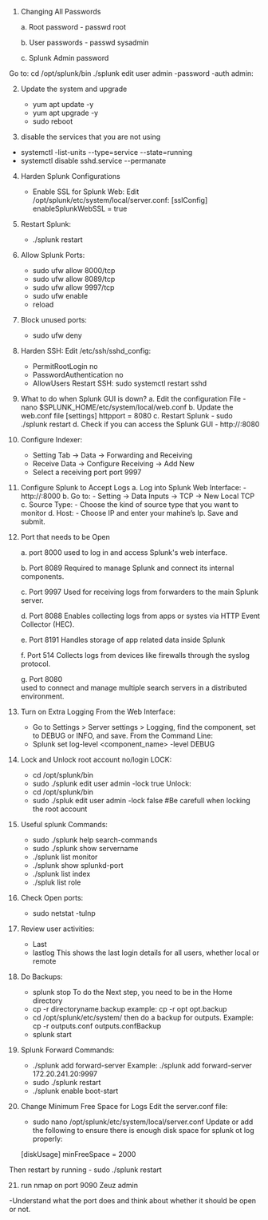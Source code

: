 1. Changing All Passwords

   a. Root password
            - passwd root

   b.  User passwords
            - passwd sysadmin

   c. Splunk Admin password   

Go to:  cd /opt/splunk/bin
./splunk edit user admin -password <NewPassword> -auth admin:<OldPassword>

2. Update the system and upgrade
      - yum apt update -y
      - yum apt upgrade -y
      - sudo reboot

3. disable the services that you are not using
- systemctl -list-units --type=service --state=running
- systemctl disable sshd.service --permanate


4. Harden Splunk Configurations
      - Enable SSL for Splunk Web:  Edit
/opt/splunk/etc/system/local/server.conf:
[sslConfig]
enableSplunkWebSSL = true

5. Restart Splunk:
     - ./splunk restart
 
6. Allow Splunk Ports:
     - sudo ufw allow 8000/tcp
     - sudo ufw allow 8089/tcp
     - sudo ufw allow 9997/tcp
     - sudo ufw enable
     - reload
7. Block unused ports:
     - sudo ufw deny <port>

8. Harden SSH:  Edit /etc/ssh/sshd_config:
     - PermitRootLogin no
     - PasswordAuthentication no
     - AllowUsers <specific-user>
 Restart SSH:   sudo systemctl restart sshd

9. What to do when Splunk GUI is down?
     a. Edit the configuration File
          - nano $SPLUNK_HOME/etc/system/local/web.conf
     b. Update the web.conf  file
          [settings]
          httpport = 8080
     c. Restart Splunk
          - sudo ./splunk restart
     d. Check if you can access the Splunk GUI
          - http://<hostname or your ip>:8080

 10. Configure Indexer:
     - Setting Tab → Data → Forwarding and Receiving
     - Receive Data → Configure Receiving → Add New
     -  Select a receiving port port 9997 	

11. Configure Splunk to Accept Logs
     a. Log into Splunk Web Interface:
          - http://<splunk-server-ip>:8000
     b. Go to:
          - Setting → Data Inputs → TCP → New Local TCP
     c. Source Type:
          - Choose the kind of source type that you want to monitor
     d. Host: 
          - Choose IP and enter your mahine’s Ip.
     Save and submit.

12. Port that needs to be Open 

    a. port 8000
            used to log in and access Splunk's web interface.

    b. Port 8089
            Required to manage Splunk and connect its internal components.

    c. Port 9997
            Used for receiving logs from forwarders to the main Splunk server. 

    d. Port 8088
            Enables collecting logs from apps or systes via HTTP Event Collector (HEC).

    e. Port 8191
            Handles storage of app related data inside Splunk

    f. Port 514
            Collects logs from devices like firewalls through the syslog protocol.

    g. Port 8080            
            used to connect and manage multiple search servers in a distributed environment.

13. Turn on Extra Logging
From the Web Interface:
     - Go to Settings > Server settings > Logging, find the component, set to DEBUG or INFO, and save.
From the Command Line:
     - Splunk set log-level <component_name> -level DEBUG

14. Lock and Unlock root account no/login
LOCK:
     - cd /opt/splunk/bin
     - sudo ./splunk edit user admin -lock true
Unlock:
     - cd /opt/splunk/bin
     - sudo ./spluk edit user admin -lock false                          #Be carefull when locking the root account

15. Useful splunk Commands:
     - sudo ./splunk help search-commands
     - sudo ./splunk show servername
     - ./splunk list monitor
     - ./splunk show splunkd-port
     - ./splunk list index
     - ./spluk list role

16. Check Open ports:
     - sudo netstat -tulnp

17. Review user activities:
     - Last
     - lastlog       This shows the last login details for all users, whether local or remote

18. Do Backups:
     - splunk stop
To do the Next step, you need to be in the Home directory
     - cp -r <directory name> directoryname.backup      example: cp -r opt  opt.backup
     - cd /opt/splunk/etc/system/    then do a backup for outputs.
Example: cp -r outputs.conf   outputs.confBackup
     - splunk start

19. Splunk Forward Commands:
     - ./splunk add forward-server <ip address>
Example: ./splunk add forward-server 172.20.241.20:9997
     - sudo ./splunk restart
     - ./splunk enable boot-start

20. Change Minimum Free Space for Logs
 Edit the server.conf file:
     - sudo nano /opt/splunk/etc/system/local/server.conf
Update or add the following to ensure there is enough disk space for splunk ot log properly:

     [diskUsage]
     minFreeSpace = 2000     <or above>
  
  Then restart by running 
     - sudo ./splunk restart

21. run nmap on port 9090 Zeuz admin

-Understand what the port does and think about whether it should be open or not.
